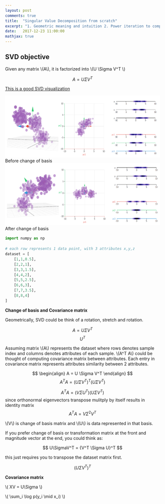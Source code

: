 ```yaml
---
layout: post
comments: true
title:  "Singular Value Decomposition from scratch"
excerpt: "1. Geometric meaning and intuition 2. Power iteration to compute "
date:   2017-12-23 11:00:00
mathjax: true
---
```




## SVD objective 

Given any matrix \\(A\\), it is factorized into \\(U \Sigma V^T \\) 

$$ A = U \Sigma V^T $$



[This is a good SVD visualization](http://setosa.io/ev/principal-component-analysis/)

<div class="imgcap">
<img src="/assets/svd/before_change_of_basis.png" height="200">
<div class="thecap">Before change of basis

<img src="/assets/svd/after_change_of_basis.png" height="200">
<div class="thecap">After change of basis
</div>
</div>




```python
import numpy as np

# each row represents 1 data point, with 3 attributes x,y,z
dataset = [
	[1,1,0.5],
	[2,2,1],
	[3,3,1.5],
	[4,4,2],
	[5,5,2.5],
	[6,6,3],
	[7,7,3.5],
	[8,8,4]
]

```



**Change of basis and Covariance matrix**

Geometrically, SVD could be think of a rotation, stretch and rotation. 

$$ A = U \Sigma V^T $$
$$ U^T $$



Assuming matrix \\(A\\) represents the dataset where rows denotes sample index and columns denotes attributes of each sample. \\(A^T A\\) could be thought of computing covariance matrix between attributes. Each entry in covariance matrix represents attributes similarity between 2 attributes.

$$ 
\begin{align}
A = U \Sigma V^T 
\end{align}
$$
$$ A^T A = {(U\Sigma V^T)}^T (U \Sigma V^T) $$

$$ A^T A = {(V\Sigma U^T)} (U \Sigma V^T) $$
since orthonormal eigenvectors transpose mulitply by itself results in identity matrix
$$ A^T A = V {\Sigma}^2 V^T $$ 



\\(V\\) is change of basis matrix and \\(U\\) is data represented in that basis.

If you prefer change of basis or transformation matrix at the front and magnitude vector at the end, you could think as:

$$ U\SigmaV^T = {V^T \Sigma U}^T $$

this just requires you to transpose the dataset matrix first.





$$ (U\Sigma V^T)^T $$




**Covariance matrix**

\\( XV = U\Sigma \\)

\\( \sum\_i \log p(y\_i \mid x\_i) \\)